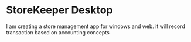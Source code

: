 # StoreKeeper Desktop

I am creating a store management app for windows and web. it will record transaction based on accounting concepts